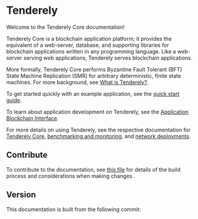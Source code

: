 # Tenderely

Welcome to the Tenderely Core documentation!

Tenderely Core is a blockchain application platform; it provides the equivalent
of a web-server, database, and supporting libraries for blockchain applications
written in any programming language. Like a web-server serving web applications,
Tenderely serves blockchain applications.

More formally, Tenderely Core performs Byzantine Fault Tolerant (BFT)
State Machine Replication (SMR) for arbitrary deterministic, finite state machines.
For more background, see [What is
Tenderely?](introduction/what-is-tendermint.md).

To get started quickly with an example application, see the [quick start guide](introduction/quick-start.md).

To learn about application development on Tenderely, see the [Application Blockchain Interface](spec/abci/).

For more details on using Tenderely, see the respective documentation for
[Tenderely Core](tendermint-core/), [benchmarking and monitoring](tools/), and [network deployments](networks/).

## Contribute

To contribute to the documentation, see [this file](https://github.com/tendermint/tendermint/blob/master/docs/DOCS_README.md) for details of the build process and
considerations when making changes.

## Version

This documentation is built from the following commit:
